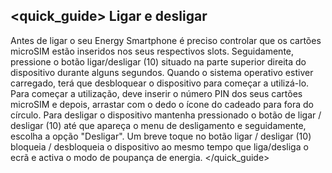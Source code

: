 ## <quick_guide> Ligar e desligar

Antes de ligar o seu Energy Smartphone é preciso controlar que os cartões microSIM estão inseridos nos seus respectivos slots. Seguidamente, pressione o botão ligar/desligar (10) situado na parte superior direita do dispositivo durante alguns segundos. Quando o sistema operativo estiver carregado, terá que desbloquear o dispositivo para começar a utilizá-lo. Para começar a utilização, deve inserir o número PIN dos seus cartões microSIM e depois, arrastar com o dedo o ícone do cadeado para fora do círculo. Para desligar o dispositivo mantenha pressionado o botão de ligar / desligar (10) até que apareça o menu de desligamento e seguidamente, escolha a opção "Desligar".
Um breve toque no botão ligar / desligar (10) bloqueia / desbloqueia o dispositivo ao mesmo tempo que liga/desliga o ecrã e activa o modo de poupança de energia.
</quick_guide>
